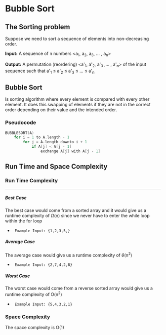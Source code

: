 # Bubble Sort

## The Sorting problem

Suppose we need to sort a sequence of elements into non-decreasing order. 

**Input:** A sequence of n numbers <a<sub>1</sub>, a<sub>2</sub>, a<sub>3</sub>, ... , a<sub>n</sub>>

**Output:** A permutation (reordering) <a'<sub>1</sub>, a'<sub>2</sub>, a'<sub>3</sub> ,... , a'<sub>n</sub>> of the input sequence such that a'<sub>1</sub> $\leq$  a'<sub>2</sub> $\leq$ a'<sub>3</sub> $\leq$ ... $\leq$ a'<sub>n</sub>

## Bubble Sort

Is sorting algorithm where every element is compared with every other element. 
It does this swapping of elements if they are not in the correct order depending on their value and the intended order. 

### Pseudocode 
``` C
BUBBLESORT(A)
    for i = 1 to A.length - 1
        for j = A.length downto i + 1
            if A[j] < A[j - 1]
                exchange A[j] with A[j - 1]
```

## Run Time and Space Complexity

### Run Time Complexity

<hr>

##### Best Case

The best case would come from a sorted array and it would give us a runtime complexity of $\Omega$(n) since we never have to enter the while loop within the for loop

 -      Example Input: {1,2,3,5,}

##### Average Case

The average case would give us a runtime complexity of $\theta$(n<sup>2</sup>)

 -      Example Input: {2,7,4,2,8}

##### Worst Case

The worst case would come from a reverse sorted array would give us a runtime complexity of O(n<sup>2</sup>)

 -      Example Input: {5,4,3,2,1}


### Space Complexity

The space complexity is O(1)

